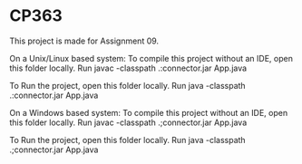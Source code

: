 # CP363

This project is made for Assignment 09.

On a Unix/Linux based system:
To compile this project without an IDE, open this folder locally.
Run javac -classpath .:connector.jar App.java

To Run the project, open this folder locally.
Run java -classpath .:connector.jar App.java

On a Windows based system:
To compile this project without an IDE, open this folder locally.
Run javac -classpath .;connector.jar App.java

To Run the project, open this folder locally.
Run java -classpath .;connector.jar App.java